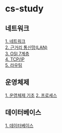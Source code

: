 # cs-study

## 네트워크
[1. 네트워크](https://github.com/hyewon218/CS-study/blob/main/docs/Network.md)<br>
[2. 근거리 통신망(LAN)](https://github.com/hyewon218/CS-study/blob/main/docs/LAN.md)<br>
[3. OSI 7계층](https://github.com/hyewon218/CS-study/blob/main/docs/IOS7layer.md)<br>
[4. TCP/IP](https://github.com/hyewon218/CS-study/blob/main/docs/TCPandIP.md)<br>
[5. 라우팅](https://github.com/hyewon218/CS-study/blob/main/docs/Routing.md)<br>

## 운영체제
[1. 운영체제 기초](https://github.com/hyewon218/CS-study/blob/main/docs/OperatingSystem.md)
[2. 프로세스](https://github.com/hyewon218/CS-study/blob/main/docs/Process.md)<br>

## 데이터베이스
[1. 데이터베이스](https://github.com/hyewon218/CS-study/blob/main/docs/Database.md)<br>